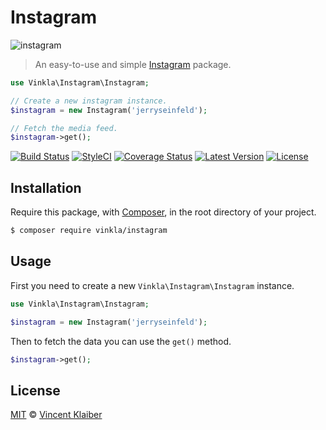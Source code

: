 # Instagram

![instagram](https://cloud.githubusercontent.com/assets/499192/11020990/f0f31dea-8632-11e5-95b1-77e72c7ba271.png)

> An easy-to-use and simple [Instagram](https://www.instagram.com/) package.

```php
use Vinkla\Instagram\Instagram;

// Create a new instagram instance.
$instagram = new Instagram('jerryseinfeld');

// Fetch the media feed.
$instagram->get();
```

[![Build Status](https://img.shields.io/travis/vinkla/instagram/master.svg?style=flat)](https://travis-ci.org/vinkla/instagram)
[![StyleCI](https://styleci.io/repos/27216826/shield?style=flat)](https://styleci.io/repos/27216826)
[![Coverage Status](https://img.shields.io/codecov/c/github/vinkla/instagram.svg?style=flat)](https://codecov.io/github/vinkla/instagram)
[![Latest Version](https://img.shields.io/github/release/vinkla/instagram.svg?style=flat)](https://github.com/vinkla/instagram/releases)
[![License](https://img.shields.io/packagist/l/vinkla/instagram.svg?style=flat)](https://packagist.org/packages/vinkla/instagram)

## Installation

Require this package, with [Composer](https://getcomposer.org/), in the root directory of your project.

```bash
$ composer require vinkla/instagram
```

## Usage

First you need to create a new `Vinkla\Instagram\Instagram` instance.

```php
use Vinkla\Instagram\Instagram;

$instagram = new Instagram('jerryseinfeld');
```

Then to fetch the data you can use the `get()` method.

```php
$instagram->get();
```

## License

[MIT](LICENSE) © [Vincent Klaiber](https://vinkla.com)
